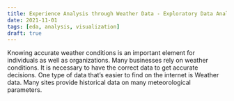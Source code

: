 ```yaml
---
title: Experience Analysis through Weather Data - Exploratory Data Analysis
date: 2021-11-01
tags: [eda, analysis, visualization]
draft: true
---
```


Knowing accurate weather conditions is an important element for individuals as well as organizations. Many businesses rely on weather conditions. It is necessary to have the correct data to get accurate decisions. One type of data that’s easier to find on the internet is Weather data. Many sites provide historical data on many meteorological parameters.
